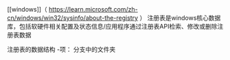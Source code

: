 [[windows]]（ https://learn.microsoft.com/zh-cn/windows/win32/sysinfo/about-the-registry ）
注册表是windows核心数据库，包括软硬件相关配置及状态信息/应用程序通过注册表API检索、修改或删除注册表数据

注册表的数据结构
	-项：
		 分支中的文件夹